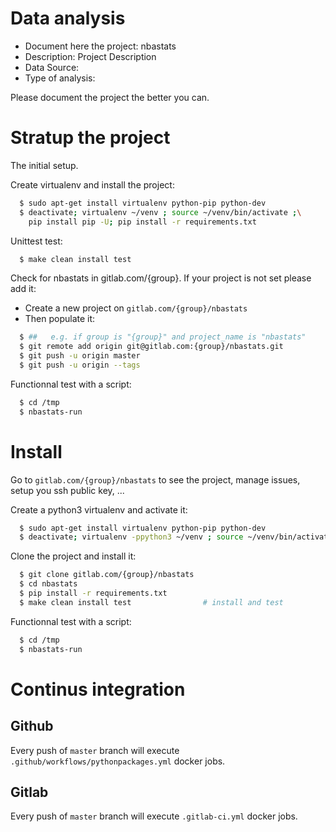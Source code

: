 # Data analysis
- Document here the project: nbastats
- Description: Project Description
- Data Source:
- Type of analysis:

Please document the project the better you can.

# Stratup the project

The initial setup.

Create virtualenv and install the project:
```bash
  $ sudo apt-get install virtualenv python-pip python-dev
  $ deactivate; virtualenv ~/venv ; source ~/venv/bin/activate ;\
    pip install pip -U; pip install -r requirements.txt
```

Unittest test:
```bash
  $ make clean install test
```

Check for nbastats in gitlab.com/{group}.
If your project is not set please add it:

- Create a new project on `gitlab.com/{group}/nbastats`
- Then populate it:

```bash
  $ ##   e.g. if group is "{group}" and project_name is "nbastats"
  $ git remote add origin git@gitlab.com:{group}/nbastats.git
  $ git push -u origin master
  $ git push -u origin --tags
```

Functionnal test with a script:
```bash
  $ cd /tmp
  $ nbastats-run
```
# Install
Go to `gitlab.com/{group}/nbastats` to see the project, manage issues,
setup you ssh public key, ...

Create a python3 virtualenv and activate it:
```bash
  $ sudo apt-get install virtualenv python-pip python-dev
  $ deactivate; virtualenv -ppython3 ~/venv ; source ~/venv/bin/activate
```

Clone the project and install it:
```bash
  $ git clone gitlab.com/{group}/nbastats
  $ cd nbastats
  $ pip install -r requirements.txt
  $ make clean install test                # install and test
```
Functionnal test with a script:
```bash
  $ cd /tmp
  $ nbastats-run
``` 

# Continus integration
## Github 
Every push of `master` branch will execute `.github/workflows/pythonpackages.yml` docker jobs.
## Gitlab
Every push of `master` branch will execute `.gitlab-ci.yml` docker jobs.
